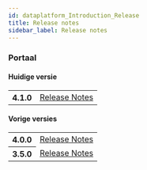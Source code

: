 ```yaml
---
id: dataplatform_Introduction_Release
title: Release notes
sidebar_label: Release notes
---
```

### Portaal
#### Huidige versie
<table class="versions">
    <tbody>
        <tr>
            <th>4.1.0</th>
            <td>
                <a href='Release_Notes_4.1.0'>Release Notes</a>
            </td>
        </tr>
    </tbody>
</table>

#### Vorige versies

<table class="versions">
    <tbody>
        <tr>
            <th>4.0.0</th>
            <td>
                <a href='Release_Notes_4.0.0'>Release Notes</a>
            </td>
        </tr>
                <tr>
            <th>3.5.0</th>
            <td>
                <a href='Release_Notes_3.5.0'>Release Notes</a>
            </td>
        </tr>
    </tbody>
</table>

<!-- ### CKAN
<table class="versions">
    <tbody>
        <tr>
            <th>2.8.2</th>
            <td>
                <a href="https://docs.ckan.org/en/2.8/" target="_blank">Documentation</a>
            </td>
            <td>
                <a href="https://docs.ckan.org/en/2.8/changelog.html" target="_blank">Release Notes</a>
            </td>
        </tr>
    </tbody>
</table>

### CKAN-Civity
<table class="versions">
    <tbody>
        <tr>
            <th>2.0.0</th>
            <td>
                <a href="#">Release Notes</a>
            </td>
        </tr>
    </tbody>
</table>

#### Dataplatform API
<table class="versions">
    <tbody>
        <tr>
            <th>2.4.0</th>
            <td>
                <a href="https://dev.dataplatform.nl/swagger/DataplatformAPI_2_4.html#!/default/get_media_media_id" target="_blank">API Calls Library</a>
            </td>
            <td>
                <a href="https://gitlab.onetrail.net/Civity/DataplatformAPI/DataplatformAPI2/tree/master" target="_blank">Release Notes</a> (login nodig)
            </td>
        </tr>
    </tbody>
</table> -->